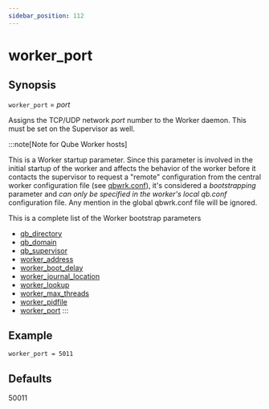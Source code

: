 ```yaml
---
sidebar_position: 112
---
```


# worker_port

## Synopsis

`worker_port` = _port_

Assigns the TCP/UDP network _port_ number to the Worker daemon. This must
be set on the Supervisor as well.

:::note[Note for Qube Worker hosts]

This is a Worker startup parameter. Since this parameter is involved in the
initial startup of the worker and affects the behavior of the worker before it
contacts the supervisor to request a "remote" configuration from the central
worker configuration file (see
[qbwrk.conf](../../centralized-worker-configuration)), it's considered
a _bootstrapping_ parameter and  _can only be specified in the worker's local
qb.conf_  configuration file. Any mention in the global qbwrk.conf file will
be ignored.

This is a complete list of the Worker bootstrap parameters  

* [qb_directory](./qb_domain)
* [qb_domain](./qb_domain)
* [qb_supervisor](./qb_supervisor)
* [worker_address](./worker_address)
* [worker_boot_delay](./worker_boot_delay)
* [worker_journal_location](./worker_journal_location)
* [worker_lookup](./worker_lookup)
* [worker_max_threads](./worker_max_threads)
* [worker_pidfile](./worker_pidfile)
* [worker_port](./worker_port)
:::

## Example

```
worker_port = 5011
```

## Defaults

50011

